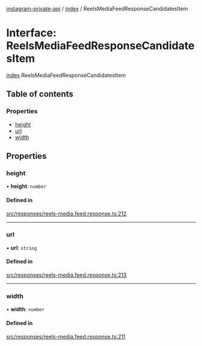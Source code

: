 [instagram-private-api](../../README.md) / [index](../../modules/index.md) / ReelsMediaFeedResponseCandidatesItem

# Interface: ReelsMediaFeedResponseCandidatesItem

[index](../../modules/index.md).ReelsMediaFeedResponseCandidatesItem

## Table of contents

### Properties

- [height](ReelsMediaFeedResponseCandidatesItem.md#height)
- [url](ReelsMediaFeedResponseCandidatesItem.md#url)
- [width](ReelsMediaFeedResponseCandidatesItem.md#width)

## Properties

### height

• **height**: `number`

#### Defined in

[src/responses/reels-media.feed.response.ts:212](https://github.com/Nerixyz/instagram-private-api/blob/0e0721c/src/responses/reels-media.feed.response.ts#L212)

___

### url

• **url**: `string`

#### Defined in

[src/responses/reels-media.feed.response.ts:213](https://github.com/Nerixyz/instagram-private-api/blob/0e0721c/src/responses/reels-media.feed.response.ts#L213)

___

### width

• **width**: `number`

#### Defined in

[src/responses/reels-media.feed.response.ts:211](https://github.com/Nerixyz/instagram-private-api/blob/0e0721c/src/responses/reels-media.feed.response.ts#L211)
